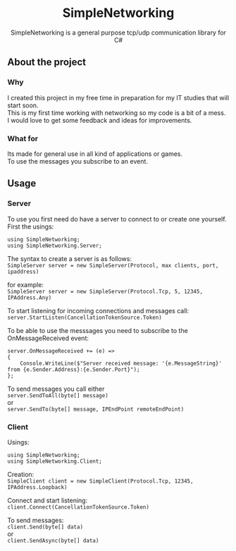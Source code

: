 <h1 style="text-align: center;"> SimpleNetworking </h1>

<p style="text-align: center;"> SimpleNetworking is a general purpose tcp/udp communication library for C# </p>

## About the project
### Why
I created this project in my free time in preparation for my IT studies that will start soon. <br>
This is my first time working with networking so my code is a bit of a mess. <br>
I would love to get some feedback and ideas for improvements. <br>
### What for
Its made for general use in all kind of applications or games. <br>
To use the messages you subscribe to an event.

## Usage 
### Server
To use you first need do have a server to connect to or create one yourself. <br> 
First the usings: <br>

```
using SimpleNetworking;
using SimpleNetworking.Server;
```

The syntax to create a server is as follows: <br>
`SimpleServer server = new SimpleServer(Protocol, max clients, port, ipaddress)`

for example: <br>
`SimpleServer server = new SimpleServer(Protocol.Tcp, 5, 12345, IPAddress.Any)` <br>

To start listening for incoming connections and messages call: <br> `server.StartListen(CancellationTokenSource.Token)` <br>

To be able to use the messsages you need to subscribe to the OnMessageReceived event: <br>
```
server.OnMessageReceived += (e) =>
{
    Console.WriteLine($"Server received message: '{e.MessageString}' from {e.Sender.Address}:{e.Sender.Port}");
};
```

To send messages you call either <br>
`server.SendToAll(byte[] message)` <br>
or  <br>
`server.SendTo(byte[] message, IPEndPoint remoteEndPoint)`  <br>

### Client

Usings: 
```
using SimpleNetworking;
using SimpleNetworking.Client;
```

Creation: <br>
`SimpleClient client = new SimpleClient(Protocol.Tcp, 12345, IPAddress.Loopback)` <br>

Connect and start listening: <br>
`client.Connect(CancellationTokenSource.Token)` <br>

To send messages: <br>
`client.Send(byte[] data)` <br>
or <br>
`client.SendAsync(byte[] data)`